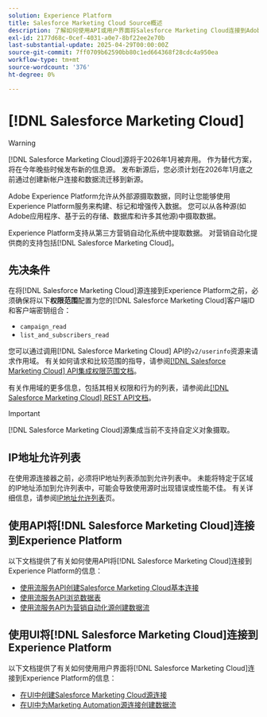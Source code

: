 ```yaml
---
solution: Experience Platform
title: Salesforce Marketing Cloud Source概述
description: 了解如何使用API或用户界面将Salesforce Marketing Cloud连接到Adobe Experience Platform。
exl-id: 2177d68c-0cef-4031-a0e7-8bf22ee2e70b
last-substantial-update: 2025-04-29T00:00:00Z
source-git-commit: 7ff0709b62590bb80c1ed664368f28cdc4a950ea
workflow-type: tm+mt
source-wordcount: '376'
ht-degree: 0%

---
```


# [!DNL Salesforce Marketing Cloud]

>[!WARNING]
>
>[!DNL Salesforce Marketing Cloud]源将于2026年1月被弃用。 作为替代方案，将在今年晚些时候发布新的信息源。 发布新源后，您必须计划在2026年1月底之前通过创建新帐户连接和数据流迁移到新源。

Adobe Experience Platform允许从外部源摄取数据，同时让您能够使用Experience Platform服务来构建、标记和增强传入数据。 您可以从各种源(如Adobe应用程序、基于云的存储、数据库和许多其他源)中摄取数据。

Experience Platform支持从第三方营销自动化系统中提取数据。 对营销自动化提供商的支持包括[!DNL Salesforce Marketing Cloud]。

## 先决条件

在将[!DNL Salesforce Marketing Cloud]源连接到Experience Platform之前，必须确保将以下&#x200B;**权限范围**&#x200B;配置为您的[!DNL Salesforce Marketing Cloud]客户端ID和客户端密钥组合：

* `campaign_read`
* `list_and_subscribers_read`

您可以通过调用[!DNL Salesforce Marketing Cloud] API的`v2/userinfo`资源来请求作用域。 有关如何请求和比较范围的指导，请参阅[[!DNL Salesforce Marketing Cloud] API集成权限范围文档](<https://developer.salesforce.com/docs/marketing/marketing-cloud/guide/data-access-permissions.html>)。

有关作用域的更多信息，包括其相关权限和行为的列表，请参阅此[[!DNL Salesforce Marketing Cloud] REST API文档](<https://developer.salesforce.com/docs/marketing/marketing-cloud/guide/rest-permissions-and-scopes.html>)。

>[!IMPORTANT]
>
>[!DNL Salesforce Marketing Cloud]源集成当前不支持自定义对象摄取。

## IP地址允许列表

在使用源连接器之前，必须将IP地址列表添加到允许列表中。 未能将特定于区域的IP地址添加到允许列表中，可能会导致使用源时出现错误或性能不佳。 有关详细信息，请参阅[IP地址允许列表](../../ip-address-allow-list.md)页。

## 使用API将[!DNL Salesforce Marketing Cloud]连接到Experience Platform

以下文档提供了有关如何使用API将[!DNL Salesforce Marketing Cloud]连接到Experience Platform的信息：

* [使用流服务API创建Salesforce Marketing Cloud基本连接](../../tutorials/api/create/marketing-automation/salesforce-marketing-cloud.md)
* [使用流服务API浏览数据表](../../tutorials/api/explore/tabular.md)
* [使用流服务API为营销自动化源创建数据流](../../tutorials/api/collect/marketing-automation.md)

## 使用UI将[!DNL Salesforce Marketing Cloud]连接到Experience Platform

以下文档提供了有关如何使用用户界面将[!DNL Salesforce Marketing Cloud]连接到Experience Platform的信息：

* [在UI中创建Salesforce Marketing Cloud源连接](../../tutorials/ui/create/marketing-automation/salesforce-marketing-cloud.md)
* [在UI中为Marketing Automation源连接创建数据流](../../tutorials/ui/dataflow/marketing-automation.md)
